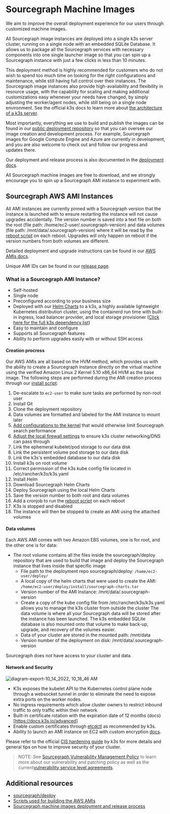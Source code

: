 # Sourcegraph Machine Images

We aim to improve the overall deployment experience for our users through customized machine images.

All Sourcegraph image instances are deployed into a single k3s server cluster, running on a single node with an embedded SQLite Database. It allows us to package all the Sourcegraph services with necessary components into one single launcher image so that you can spin up a Sourcegraph instance with just a few clicks in less than 10 minutes.

This deployment method is highly recommended for customers who do not wish to spend too much time on looking for the right configurations and maintenance, while still having full control over their instances. The Sourcegraph image instances also provide high-availability and flexibility in resource usage, with the capability for scaling and making additional customizations easy whenever your needs have changed, by simply adjusting the worker/agent nodes, while still being on a single node environment. See the official k3s docs to learn more about [the architecture of a k3s server](https://docs.k3s.io/architecture). 

Most importantly, everything we use to build and publish the images can be found in our [public deployment repository](https://sourcegraph.com/github.com/sourcegraph/deploy) so that you can oversee our image creation and development process. For example, Sourcegraph images for Google Compute Engine and Azure are currently in development, and you are also welcome to check out and follow our progress and updates there.

Our deployment and release process is also documented in the [deployment docs](https://sourcegraph.com/github.com/sourcegraph/deploy@v4.0.1/-/blob/doc/development.md). 

All Sourcegraph machine images are free to download, and we strongly encourage you to spin up a Sourcegraph AMI instance to experiment with.

## Sourcegraph AWS AMI Instances

All AMI instances are currently pinned with a Sourcegraph version that the instance is launched with to ensure restarting the instance will not cause upgrades accidentally. The version number is saved into a text file on both the root (file path: /home/ec2-user/.sourcegraph-version) and data volumes (file path: /mnt/data/.sourcegraph-version) where it will be read by the [reboot script](https://sourcegraph.com/github.com/sourcegraph/deploy@v4.0.1/-/blob/install/reboot.sh) on each reboot. Upgrades will only happen on reboot if the version numbers from both volumes are different.

Detailed deployment and upgrade instructions can be found in our [AWS AMIs docs](https://docs.sourcegraph.com/admin/deploy/aws-ami). 

Unique AMI IDs can be found in our [release page](https://github.com/sourcegraph/deploy/releases).

### What is a Sourcegraph AMI Instance?

- Self-hosted
- Single node
- Preconfigured according to your business size
- Deployed with our [Helm Charts](https://sourcegraph.com/github.com/sourcegraph/deploy-sourcegraph-helm) to a k3s, a highly available lightweight Kubernetes distribution cluster, using the containerd run time with built-in ingress, load balancer provider, and local storage provisioner ([Click here for the full k3s dependency list](https://sourcegraph.com/github.com/k3s-io/k3s#what-is-this))
- Easy to maintain and configure
- Supports all Sourcegraph features
- Ability to perform upgrades easily with or without SSH access

#### Creation procress

Our AWS AMIs are all based on the HVM method, which provides us with the ability to create a Sourcegraph instance directly on the virtual machine using the verified Amazon Linux 2 Kernel 5.10 x86_64 HVM as the base image. The following steps are performed during the AMI creation process through our [install script](https://sourcegraph.com/github.com/sourcegraph/deploy@v4.0.1/-/blob/install/install.sh):
1. De-escalate to `ec2-user` to make sure tasks are performed by non-root user
1. Install Git
1. Clone the deployment repository
1. Data volumes are formatted and labeled for the AMI instance to mount later
1. [Add configurations to the kernel](https://sourcegraph.com/github.com/sourcegraph/deploy@v4.0.1/-/blob/install/install.sh?L64-73) that would otherwise limit Sourcegraph search performance
1. [Adjust the local firewall settings](https://sourcegraph.com/github.com/sourcegraph/deploy@v4.0.1/-/blob/install/install.sh?L78-84) to ensure k3s cluster networking/DNS can pass through
1. Link the ephemeral kubelet/pod storage to our data disk
1. Link the persistent volume pod storage to our data disk
1. Link the k3s's embedded database to our data disk
1. Install k3s on root volume
1. Correct permission of the k3s kube config file located in /etc/rancher/k3s/k3s.yaml
1. Install Helm
1. Download Sourcegraph Helm Charts
1. Deploy Sourcegraph using the local Helm Charts
1. Save the version number to both root and data volumes
1. Add a cronjob to run the [reboot script](https://sourcegraph.com/github.com/sourcegraph/deploy@v4.0.1/-/blob/install/reboot.sh) on each reboot
1. K3s is stopped and disabled
1. The instance will then be stopped to create an AMI using the attached volumes

#### Data volumes

Each AWS AMI comes with two Amazon EBS volumes, one is for root, and the other one is for data:
- The root volume contains all the files inside the sourcegraph/deploy repository that are used to build that image and deploy the Sourcegraph instance that lives inside that specific image
  - File path to the deployment repo sourcegraph/deploy: `/home/ec2-user/deploy/`
  - A local copy of the helm charts that were used to create the AMI: `/home/ec2-user/deploy/install/sourcegraph-charts.tar`
  - Version number of the AMI Instance: /mnt/data/.sourcegraph-version
  - Create a copy of the kube config file from /etc/rancher/k3s/k3s.yaml allows you to manage the k3s cluster from outside the cluster
The data volume is where all your Sourcegraph data will be stored after the instance has been launched. The k3s embedded SQLite database is also mounted onto that volume to make back-up, upgrade, and recovery of the volumes easier.
  - Data of your cluster are stored in the mounted path: /mnt/data
  - Version number of the deployment on disk: /mnt/data/.sourcegraph-version

Sourcegraph does not have access to your cluster and data.

#### Network and Security

![diagram-export-10_14_2022, 10_18_46 AM](https://user-images.githubusercontent.com/68532117/195904844-9257c7cd-f9b2-4d15-9c7f-a2d66a42c5df.png)

- K3s exposes the kubelet API to the Kubernetes control plane node through a websocket tunnel in order to eliminate the need to expose extra ports on the worker nodes.
- No ingress requirements which allow cluster owners to restrict inbound traffic to only traffic within their network
- Built-in certificate rotation with the expiration date of 12 months (docs)[https://docs.k3s.io/advanced]
- Enable custom certificates through [etcdctl](https://docs.k3s.io/advanced#using-etcdctl) as recommended by k3s.
- Ability to launch an AMI instance on EC2 with custom encryption [docs](https://docs.aws.amazon.com/AWSEC2/latest/UserGuide/AMIEncryption.html#AMI-encryption-launch).

Please refer to the official [CIS hardening guide](https://docs.k3s.io/security/hardening-guide) by k3s for more details and general tips on how to improve security of your cluster.

> NOTE: See [Sourcegraph Vulnerability Management Policy](https://handbook.sourcegraph.com/departments/engineering/dev/policies/vulnerability-management-policy/#vulnerability-service-level-agreements) to learn more about our vulnerability and patching policy as well as the current[vulnerability service level agreements](https://handbook.sourcegraph.com/departments/engineering/dev/policies/vulnerability-management-policy/#vulnerability-service-level-agreements). 

## Additional resources

- [sourcegraph/deploy](https://sourcegraph.com/github.com/sourcegraph/deploy)
- [Scripts used for building the AWS AMIs](https://sourcegraph.com/github.com/sourcegraph/deploy@v4.0.1/-/blob/install/install.sh)
- [Sourcegraph machine images deployment and release process](https://sourcegraph.com/github.com/sourcegraph/deploy@v4.0.1/-/blob/doc/development.md)
